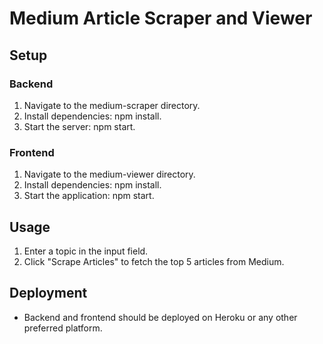 # Medium Article Scraper and Viewer

## Setup

### Backend
1. Navigate to the medium-scraper directory.
2. Install dependencies: npm install.
3. Start the server: npm start.

### Frontend
1. Navigate to the medium-viewer directory.
2. Install dependencies: npm install.
3. Start the application: npm start.

## Usage
1. Enter a topic in the input field.
2. Click "Scrape Articles" to fetch the top 5 articles from Medium.

## Deployment
- Backend and frontend should be deployed on Heroku or any other preferred platform.
